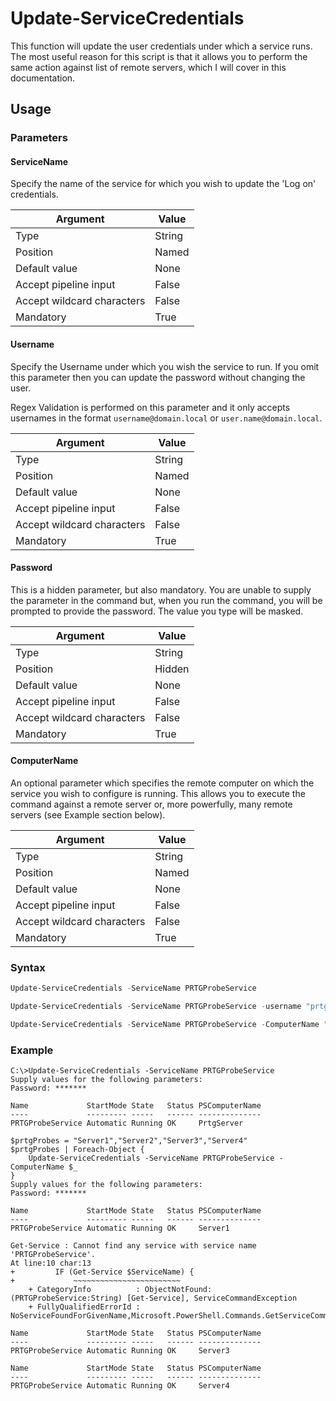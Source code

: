 # Update-ServiceCredentials
This function will update the user credentials under which a service runs.  The most useful reason for this script is that it allows you to perform the same action against list of remote servers, which I will cover in this documentation.

## Usage
### Parameters
#### ServiceName
Specify the name of the service for which you wish to update the 'Log on' credentials.

Argument | Value
--- | ---
Type | String
Position | Named
Default value | None
Accept pipeline input | False
Accept wildcard characters | False
Mandatory | True
#### Username
Specify the Username under which you wish the service to run.  If you omit this parameter then you can update the password without changing the user.

Regex Validation is performed on this parameter and it only accepts usernames in the format `username@domain.local` or `user.name@domain.local`.

Argument | Value
--- | ---
Type | String
Position | Named
Default value | None
Accept pipeline input | False
Accept wildcard characters | False
Mandatory | True
#### Password
This is a hidden parameter, but also mandatory.  You are unable to supply the parameter in the command but, when you run the command, you will be prompted to provide the password.  The value you type will be masked.

Argument | Value
--- | ---
Type | String
Position | Hidden
Default value | None
Accept pipeline input | False
Accept wildcard characters | False
Mandatory | True
#### ComputerName
An optional parameter which specifies the remote computer on which the service you wish to configure is running.  This allows you to execute the command against a remote server or, more powerfully, many remote servers (see Example section below).

Argument | Value
--- | ---
Type | String
Position | Named
Default value | None
Accept pipeline input | False
Accept wildcard characters | False
Mandatory | True
### Syntax
```powershell
Update-ServiceCredentials -ServiceName PRTGProbeService
```
```powershell
Update-ServiceCredentials -ServiceName PRTGProbeService -username "prtg.service@domain.local"
```
```powershell
Update-ServiceCredentials -ServiceName PRTGProbeService -ComputerName "PrtgServer"
```
### Example
```
C:\>Update-ServiceCredentials -ServiceName PRTGProbeService
Supply values for the following parameters:
Password: *******

Name             StartMode State   Status PSComputerName
----             --------- -----   ------ --------------
PRTGProbeService Automatic Running OK     PrtgServer
```
```
$prtgProbes = "Server1","Server2","Server3","Server4"
$prtgProbes | Foreach-Object {
    Update-ServiceCredentials -ServiceName PRTGProbeService -ComputerName $_
}
Supply values for the following parameters:
Password: *******

Name             StartMode State   Status PSComputerName
----             --------- -----   ------ --------------
PRTGProbeService Automatic Running OK     Server1

Get-Service : Cannot find any service with service name 'PRTGProbeService'.
At line:10 char:13
+         IF (Get-Service $ServiceName) {
+             ~~~~~~~~~~~~~~~~~~~~~~~~
    + CategoryInfo          : ObjectNotFound: (PRTGProbeService:String) [Get-Service], ServiceCommandException
    + FullyQualifiedErrorId : NoServiceFoundForGivenName,Microsoft.PowerShell.Commands.GetServiceCommand

Name             StartMode State   Status PSComputerName
----             --------- -----   ------ --------------
PRTGProbeService Automatic Running OK     Server3

Name             StartMode State   Status PSComputerName
----             --------- -----   ------ --------------
PRTGProbeService Automatic Running OK     Server4
```